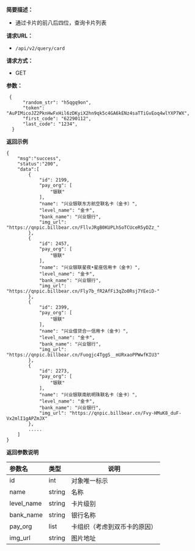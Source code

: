 **简要描述：**

- 通过卡片的前八后四位，查询卡片列表

**请求URL：**
- `/api/v2/query/card`

**请求方式：**
- GET

**参数：**
```
 {
      "random_str": "h5qgq9on",
      "token": "AuPIMicoJZ2PknHwFxHil6zDKyiX2hn9qk5c4GA6kENz4saTTiGvEoq4wlYXP7WX",
      "first_code": "62290112",
      "last_code": "1234",
  }
```
 **返回示例**

```
{
    "msg":"success",
    "status":"200",
    "data":[
        {
            "id": 2199,
			"pay_org": [
                "银联"
            ],
            "name": "兴业银联东方航空联名卡（金卡）",
			"level_name": "金卡",
			"bank_name": "兴业银行",
            "img_url": "https://qnpic.billbear.cn/FllvJRgB0KUPLhSoTCUceR5yDZz_"
        },
		{
            "id": 2457,
			"pay_org": [
                "银联"
            ],
            "name": "兴业银联星夜•星座信用卡（金卡）",
			"level_name": "金卡",
			"bank_name": "兴业银行",
            "img_url": "https://qnpic.billbear.cn/Fly7b_fR2AfFi3qZo0Rsj7YEeiD-"
        },
		{
            "id": 2399,
			"pay_org": [
                "银联"
            ],
            "name": "兴业借贷合一信用卡（金卡）",
			"level_name": "金卡",
			"bank_name": "兴业银行",
            "img_url": "https://qnpic.billbear.cn/Fuogjc4TggS__mURxaoPPWwfKIU3"
        },
        {
            "id": 2273,
			"pay_org": [
                "银联"
            ],
            "name": "兴业银联南航明珠联名卡（金卡）",
			"level_name": "金卡",
			"bank_name": "兴业银行",
            "img_url": "https://qnpic.billbear.cn/Fvy-HMuK8_duF-Vx2mlI1gAPZmJX"
        },
        .....
    ]
}
```

 **返回参数说明** 

|参数名|类型|说明|
|:-----  |:-----|-----   |
|id |int   |对象唯一标示  |
|name |string   |名称  |
|level_name |string   |卡片级别  |
|bank_name |string   |银行名称  |
|pay_org |list   |卡组织（考虑到双币卡的原因）  |
|img_url |string   |图片地址  |